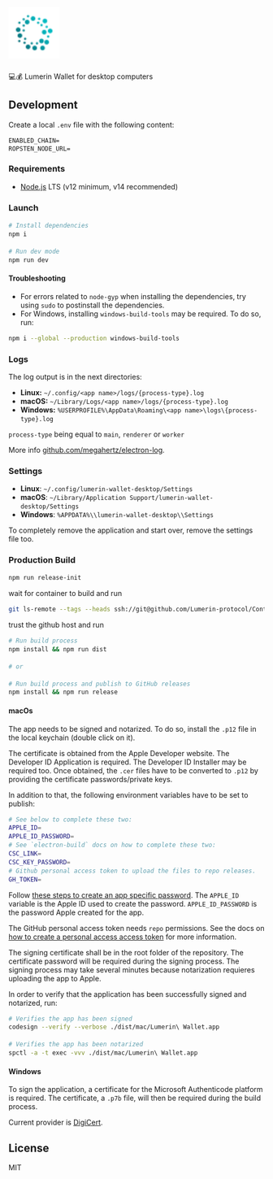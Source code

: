 <h1>
  <img src="logo.svg" alt="Lumerin Wallet Desktop Application" width="20%">
</h1>

💻💰 Lumerin Wallet for desktop computers

<!-- [![Build Status](https://travis-ci.com/TitanInd/lumerin-wallet-desktop.svg?branch=master)](https://travis-ci.com/TitanInd/lumerin-wallet-desktop)
[![JavaScript Style Guide](https://img.shields.io/badge/code_style-standard-brightgreen.svg)](https://standardjs.com)

![Lumerin Desktop Wallet](https://lumerin.io/images/lumerin-apps-demo@2x.png) -->

## Development

Create a local `.env` file with the following content:

```shell
ENABLED_CHAIN=
ROPSTEN_NODE_URL=
```

### Requirements

* [Node.js](https://nodejs.org) LTS (v12 minimum, v14 recommended)

### Launch

```sh
# Install dependencies
npm i

# Run dev mode
npm run dev
```

#### Troubleshooting

- For errors related to `node-gyp` when installing the dependencies, try using `sudo` to postinstall the dependencies.
- For Windows, installing `windows-build-tools` may be required. To do so, run:

```sh
npm i --global --production windows-build-tools
```

### Logs

The log output is in the next directories:

* **Linux:** `~/.config/<app name>/logs/{process-type}.log`
* **macOS:** `~/Library/Logs/<app name>/logs/{process-type}.log`
* **Windows:** `%USERPROFILE%\AppData\Roaming\<app name>\logs\{process-type}.log`

`process-type` being equal to `main`, `renderer` or `worker`

More info [github.com/megahertz/electron-log](https://github.com/megahertz/electron-log).

### Settings

* **Linux**: `~/.config/lumerin-wallet-desktop/Settings`
* **macOS**: `~/Library/Application Support/lumerin-wallet-desktop/Settings`
* **Windows**: `%APPDATA%\\lumerin-wallet-desktop\\Settings`

To completely remove the application and start over, remove the settings file too.

### Production Build

```sh
npm run release-init
```
wait for container to build and run
```sh
git ls-remote --tags --heads ssh://git@github.com/Lumerin-protocol/ContractsJS.git
```
trust the github host and run
```sh
# Run build process
npm install && npm run dist

# or

# Run build process and publish to GitHub releases
npm install && npm run release
```

#### macOs

The app needs to be signed and notarized.
To do so, install the `.p12` file in the local keychain (double click on it).

The certificate is obtained from the Apple Developer website.
The Developer ID Application is required.
The Developer ID Installer may be required too.
Once obtained, the `.cer` files have to be converted to `.p12` by providing the certificate passwords/private keys.

In addition to that, the following environment variables have to be set to publish:

```sh
# See below to complete these two:
APPLE_ID=
APPLE_ID_PASSWORD=
# See `electron-build` docs on how to complete these two:
CSC_LINK=
CSC_KEY_PASSWORD=
# Github personal access token to upload the files to repo releases.
GH_TOKEN=
```

Follow [these steps to create an app specific password](https://support.apple.com/en-us/HT204397).
The `APPLE_ID` variable is the Apple ID used to create the password.
`APPLE_ID_PASSWORD` is the password Apple created for the app.

The GitHub personal access token needs `repo` permissions.
See the docs on [how to create a personal access access token](https://docs.github.com/en/github/authenticating-to-github/keeping-your-account-and-data-secure/creating-a-personal-access-token) for more information.

The signing certificate shall be in the root folder of the repository.
The certificate password will be required during the signing process.
The signing process may take several minutes because notarization requieres uploading the app to Apple.

In order to verify that the application has been successfully signed and notarized, run:

```sh
# Verifies the app has been signed
codesign --verify --verbose ./dist/mac/Lumerin\ Wallet.app

# Verifies the app has been notarized
spctl -a -t exec -vvv ./dist/mac/Lumerin\ Wallet.app
```

#### Windows

To sign the application, a certificate for the Microsoft Authenticode platform is required.
The certificate, a `.p7b` file, will then be required during the build process.

Current provider is [DigiCert](https://www.digicert.com).

## License

MIT